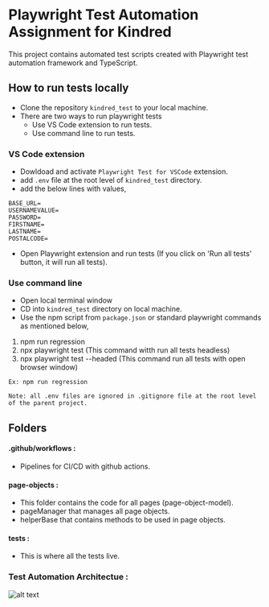 # Playwright Test Automation Assignment for Kindred
This project contains automated test scripts created with Playwright test automation framework and TypeScript.

## How to run tests locally
- Clone the repository `kindred_test` to your local machine.
- There are two ways to run playwright tests
  - Use VS Code extension to run tests.
  - Use command line to run tests.

### VS Code extension

- Dowldoad and activate `Playwright Test for VSCode` extension.
- add `.env` file at the root level of `kindred_test` directory.
- add the below lines with values,

```
BASE_URL=
USERNAMEVALUE=
PASSWORD=
FIRSTNAME=
LASTNAME=
POSTALCODE=

```
- Open Playwright extension and run tests (If you click on 'Run all tests' button, it will run all tests).

### Use command line

- Open local terminal window
- CD into `kindred_test` directory on local machine.
- Use the npm script from `package.json` or standard playwright commands as mentioned below,

1. npm run regression
2. npx playwright test (This command witth run all tests headless)
3. npx playwright test --headed (This command run all tests with open browser window)

```` Ex: npm run regression ````


````Note: all .env files are ignored in .gitignore file at the root level of the parent project. ````

## Folders

#### .github/workflows :
- Pipelines for CI/CD with github actions.

#### page-objects :
- This folder contains the code for all pages (page-object-model).
- pageManager that manages all page objects.
- helperBase that contains methods to be used in page objects.

#### tests :
- This is where all the tests live.

### Test Automation Architectue : 

![alt text](Automation-Framework-Architecture.png)